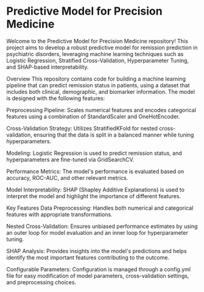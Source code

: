 # Predictive Model for Precision Medicine

Welcome to the Predictive Model for Precision Medicine repository! This project aims to develop a robust predictive model for remission prediction in psychiatric disorders, leveraging machine learning techniques such as Logistic Regression, Stratified Cross-Validation, Hyperparameter Tuning, and SHAP-based interpretability.

Overview
This repository contains code for building a machine learning pipeline that can predict remission status in patients, using a dataset that includes both clinical, demographic, and biomarker information. The model is designed with the following features:

Preprocessing Pipeline: Scales numerical features and encodes categorical features using a combination of StandardScaler and OneHotEncoder.

Cross-Validation Strategy: Utilizes StratifiedKFold for nested cross-validation, ensuring that the data is split in a balanced manner while tuning hyperparameters.

Modeling: Logistic Regression is used to predict remission status, and hyperparameters are fine-tuned via GridSearchCV.

Performance Metrics: The model's performance is evaluated based on accuracy, ROC-AUC, and other relevant metrics.

Model Interpretability: SHAP (Shapley Additive Explanations) is used to interpret the model and highlight the importance of different features.

Key Features
Data Preprocessing: Handles both numerical and categorical features with appropriate transformations.

Nested Cross-Validation: Ensures unbiased performance estimates by using an outer loop for model evaluation and an inner loop for hyperparameter tuning.

SHAP Analysis: Provides insights into the model's predictions and helps identify the most important features contributing to the outcome.

Configurable Parameters: Configuration is managed through a config.yml file for easy modification of model parameters, cross-validation settings, and preprocessing choices.

